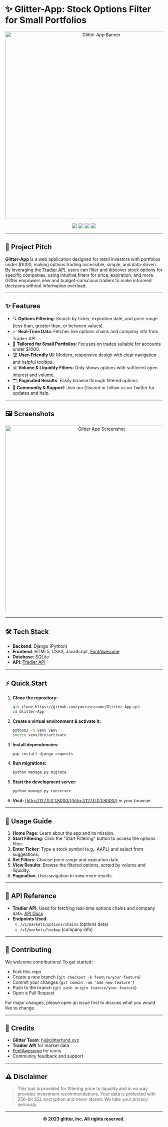 # ✨ Glitter-App: Stock Options Filter for Small Portfolios

<p align="center">
  <img src="https://github.com/user-attachments/assets/7d1fb682-aa80-4f81-99a5-dd83e8205279" alt="Glitter App Banner" width="600"/>
</p>

<p align="center">
  <a href="https://twitter.com/glitteroptions?s=21&t=K2xvwYUI22wW4v2q4JbvMQ"><img src="https://img.shields.io/badge/Twitter-@glitteroptions-1DA1F2?style=flat&logo=twitter"/></a>
  <a href="https://discord.gg/7Xs3CTpH"><img src="https://img.shields.io/badge/Discord-Join%20Community-5865F2?style=flat&logo=discord"/></a>
  <img src="https://img.shields.io/badge/License-MIT-green.svg"/>
  <img src="https://img.shields.io/badge/PRs-Welcome-brightgreen.svg?style=flat-square"/>
</p>

---

## 🚀 Project Pitch

**Glitter-App** is a web application designed for retail investors with portfolios under $1000, making options trading accessible, simple, and data-driven. By leveraging the [Tradier API](https://developer.tradier.com/), users can filter and discover stock options for specific companies, using intuitive filters for price, expiration, and more. Glitter empowers new and budget-conscious traders to make informed decisions without information overload.

---

## ✨ Features

- 🔍 **Options Filtering**: Search by ticker, expiration date, and price range (less than, greater than, or between values).
- 📈 **Real-Time Data**: Fetches live options chains and company info from Tradier API.
- 💸 **Tailored for Small Portfolios**: Focuses on trades suitable for accounts under $1000.
- 🏆 **User-Friendly UI**: Modern, responsive design with clear navigation and helpful tooltips.
- 📊 **Volume & Liquidity Filters**: Only shows options with sufficient open interest and volume.
- 🗂️ **Paginated Results**: Easily browse through filtered options.
- 🤝 **Community & Support**: Join our Discord or follow us on Twitter for updates and help.

---

## 🖼️ Screenshots

<p align="center">
  <img src="https://github.com/user-attachments/assets/7d1fb682-aa80-4f81-99a5-dd83e8205279" alt="Glitter App Screenshot" width="600"/>
</p>

---

## 🛠️ Tech Stack

- **Backend**: Django (Python)
- **Frontend**: HTML5, CSS3, JavaScript, [FontAwesome](https://fontawesome.com/)
- **Database**: SQLite
- **API**: [Tradier API](https://developer.tradier.com/)

---

## ⚡ Quick Start

1. **Clone the repository:**
   ```bash
   git clone https://github.com/yourusername/Glitter-App.git
   cd Glitter-App
   ```
2. **Create a virtual environment & activate it:**
   ```bash
   python3 -m venv venv
   source venv/bin/activate
   ```
3. **Install dependencies:**
   ```bash
   pip install django requests
   ```
4. **Run migrations:**
   ```bash
   python manage.py migrate
   ```
5. **Start the development server:**
   ```bash
   python manage.py runserver
   ```
6. **Visit:** [http://127.0.0.1:8000/](http://127.0.0.1:8000/) in your browser.

---

## 📝 Usage Guide

1. **Home Page**: Learn about the app and its mission.
2. **Start Filtering**: Click the "Start Filtering" button to access the options filter.
3. **Enter Ticker**: Type a stock symbol (e.g., AAPL) and select from suggestions.
4. **Set Filters**: Choose price range and expiration date.
5. **View Results**: Browse the filtered options, sorted by volume and liquidity.
6. **Pagination**: Use navigation to view more results.

---

## 🔗 API Reference

- **Tradier API**: Used for fetching real-time options chains and company data. [API Docs](https://developer.tradier.com/documentation/options/get_option_chains)
- **Endpoints Used**:
  - `/v1/markets/options/chains` (options data)
  - `/v1/markets/lookup` (company info)

---

## 🤝 Contributing

We welcome contributions! To get started:

- Fork this repo
- Create a new branch (`git checkout -b feature/your-feature`)
- Commit your changes (`git commit -am 'Add new feature'`)
- Push to the branch (`git push origin feature/your-feature`)
- Open a Pull Request

For major changes, please open an issue first to discuss what you would like to change.

---

## 🙏 Credits

- **Glitter Team**: [hi@glitterfund.xyz](mailto:hi@glitterfund.xyz)
- **Tradier API** for market data
- [FontAwesome](https://fontawesome.com/) for icons
- Community feedback and support

---

## ⚠️ Disclaimer

> This tool is provided for filtering price to liquidity and in no way provides investment recommendations. Your data is protected with 256-bit SSL encryption and never stored. We take your privacy seriously.

---

<p align="center">
  <b>© 2023 glitter, Inc. All rights reserved.</b>
</p>
